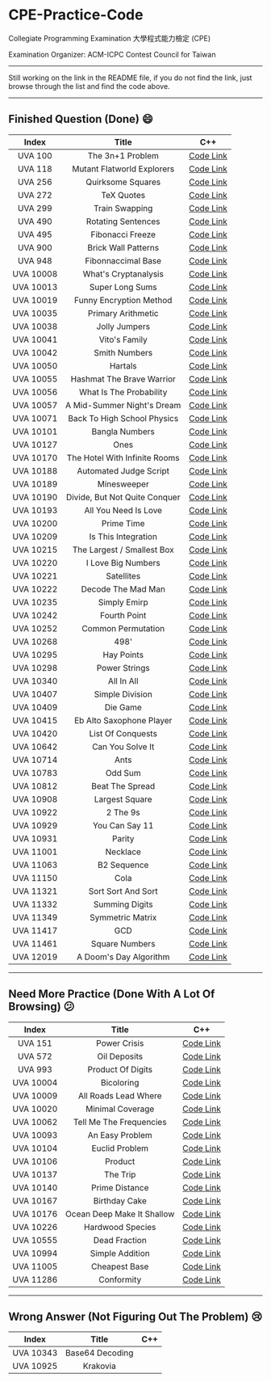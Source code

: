 # CPE-Practice-Code

Collegiate Programming Examination 大學程式能力檢定 (CPE)

Examination Organizer: ACM-ICPC Contest Council for Taiwan

---

Still working on the link in the README file, if you do not find the link, just browse through the list and find the code above.

---

## Finished Question (Done) 😄

|Index|Title|C++|
|:-----:|:-----:|:-----:|
|UVA 100|The 3n+1 Problem|[Code Link](https://github.com/toby0622/CPE-Practice-Code/blob/master/UVA%20100%20The%203n%20%2B%201%20Problem/main.cpp)|
|UVA 118|Mutant Flatworld Explorers|[Code Link](https://github.com/toby0622/CPE-Practice-Code/blob/master/UVA%20118%20Mutant%20Flatworld%20Explorers/main.cpp)|
|UVA 256|Quirksome Squares|[Code Link](https://github.com/toby0622/CPE-Practice-Code/blob/master/UVA%20256%20Quirksome%20Squares/main.cpp)|
|UVA 272|TeX Quotes|[Code Link](https://github.com/toby0622/CPE-Practice-Code/blob/master/UVA%20272%20TeX%20Quotes/main.cpp)|
|UVA 299|Train Swapping|[Code Link](https://github.com/toby0622/CPE-Practice-Code/blob/master/UVA%20299%20Train%20Swapping/main.cpp)|
|UVA 490|Rotating Sentences|[Code Link](https://github.com/toby0622/CPE-Practice-Code/blob/master/UVA%20490%20Rotating%20Sentences/main.cpp)|
|UVA 495|Fibonacci Freeze|[Code Link](https://github.com/toby0622/CPE-Practice-Code/blob/master/UVA%20495%20Fibonacci%20Freeze/main.cpp)|
|UVA 900|Brick Wall Patterns|[Code Link](https://github.com/toby0622/CPE-Practice-Code/blob/master/UVA%20900%20Brick%20Wall%20Patterns/main.cpp)|
|UVA 948|Fibonnaccimal Base|[Code Link](https://github.com/toby0622/CPE-Practice-Code/blob/master/UVA%20948%20Fibonaccimal%20Base/main.cpp)|
|UVA 10008|What's Cryptanalysis|[Code Link](https://github.com/toby0622/CPE-Practice-Code/blob/master/UVA%2010008%20What's%20Cryptanalysis/main.cpp)|
|UVA 10013|Super Long Sums|[Code Link](https://github.com/toby0622/CPE-Practice-Code/blob/master/UVA%2010013%20Super%20Long%20Sums/main.cpp)|
|UVA 10019|Funny Encryption Method|[Code Link](https://github.com/toby0622/CPE-Practice-Code/blob/master/UVA%2010019%20Funny%20Encryption%20Method/main.cpp)|
|UVA 10035|Primary Arithmetic|[Code Link](https://github.com/toby0622/CPE-Practice-Code/blob/master/UVA%2010035%20Primary%20Arithmetic/main.cpp)|
|UVA 10038|Jolly Jumpers|[Code Link](https://github.com/toby0622/CPE-Practice-Code/blob/master/UVA%2010038%20Jolly%20Jumpers/main.cpp)|
|UVA 10041|Vito's Family|[Code Link](https://github.com/toby0622/CPE-Practice-Code/blob/master/UVA%2010041%20Vito's%20Family/main.cpp)|
|UVA 10042|Smith Numbers|[Code Link](https://github.com/toby0622/CPE-Practice-Code/blob/master/UVA%2010042%20Smith%20Numbers/main.cpp)|
|UVA 10050|Hartals|[Code Link](https://github.com/toby0622/CPE-Practice-Code/blob/master/UVA%2010050%20Hartals/main.cpp)|
|UVA 10055|Hashmat The Brave Warrior|[Code Link](https://github.com/toby0622/CPE-Practice-Code/blob/master/UVA%2010055%20Hashmat%20the%20Brave%20Warrior/main.cpp)|
|UVA 10056|What Is The Probability|[Code Link](https://github.com/toby0622/CPE-Practice-Code/blob/master/UVA%2010056%20What%20Is%20The%20Probability/main.cpp)|
|UVA 10057|A Mid-Summer Night's Dream|[Code Link](https://github.com/toby0622/CPE-Practice-Code/blob/master/UVA%2010057%20A%20Mid-Summer%20Night's%20Dream/main.cpp)|
|UVA 10071|Back To High School Physics|[Code Link](https://github.com/toby0622/CPE-Practice-Code/blob/master/UVA%2010071%20Back%20To%20High%20School%20Physics/main.cpp)|
|UVA 10101|Bangla Numbers|[Code Link](https://github.com/toby0622/CPE-Practice-Code/blob/master/UVA%2010101%20Bangla%20Numbers/main.cpp)|
|UVA 10127|Ones|[Code Link](https://github.com/toby0622/CPE-Practice-Code/tree/master/UVA%2010127%20Ones/main.cpp)|
|UVA 10170|The Hotel With Infinite Rooms|[Code Link](https://github.com/toby0622/CPE-Practice-Code/blob/master/UVA%2010170%20The%20Hotel%20With%20Infinite%20Rooms/main.cpp)|
|UVA 10188|Automated Judge Script|[Code Link](https://github.com/toby0622/CPE-Practice-Code/blob/master/UVA%2010188%20Automated%20Judge%20Script/main.cpp)|
|UVA 10189|Minesweeper|[Code Link](https://github.com/toby0622/CPE-Practice-Code/blob/master/UVA%2010189%20Minesweeper/main.cpp)|
|UVA 10190|Divide, But Not Quite Conquer|[Code Link](https://github.com/toby0622/CPE-Practice-Code/blob/master/UVA%2010190%20Divide%20But%20Not%20Quite%20Conquer/main.cpp)|
|UVA 10193|All You Need Is Love|[Code Link](https://github.com/toby0622/CPE-Practice-Code/blob/master/UVA%2010193%20All%20You%20Need%20Is%20Love/main.cpp)|
|UVA 10200|Prime Time|[Code Link](https://github.com/toby0622/CPE-Practice-Code/blob/master/UVA%2010200%20Prime%20Time/main.cpp)|
|UVA 10209|Is This Integration|[Code Link](https://github.com/toby0622/CPE-Practice-Code/blob/master/UVA%2010209%20Is%20This%20Integration/main.cpp)|
|UVA 10215|The Largest / Smallest Box|[Code Link](https://github.com/toby0622/CPE-Practice-Code/blob/master/UVA%2010215%20The%20Largest%20Smallest%20Box/main.cpp)|
|UVA 10220|I Love Big Numbers|[Code Link](https://github.com/toby0622/CPE-Practice-Code/blob/master/UVA%2010220%20I%20Love%20Big%20Numbers/main.cpp)|
|UVA 10221|Satellites|[Code Link](https://github.com/toby0622/CPE-Practice-Code/blob/master/UVA%2010221%20Satellites/main.cpp)|
|UVA 10222|Decode The Mad Man|[Code Link](https://github.com/toby0622/CPE-Practice-Code/blob/master/UVA%2010222%20Decode%20The%20Mad%20Man/main.cpp)|
|UVA 10235|Simply Emirp|[Code Link](https://github.com/toby0622/CPE-Practice-Code/blob/master/UVA%2010235%20Simply%20Emirp/main.cpp)|
|UVA 10242|Fourth Point|[Code Link](https://github.com/toby0622/CPE-Practice-Code/blob/master/UVA%2010242%20Fourth%20Point/main.cpp)|
|UVA 10252|Common Permutation|[Code Link](https://github.com/toby0622/CPE-Practice-Code/blob/master/UVA%2010252%20Common%20Permutation/main.cpp)|
|UVA 10268|498'|[Code Link](https://github.com/toby0622/CPE-Practice-Code/blob/master/UVA%2010268%20498%20Bis/main.cpp)|
|UVA 10295|Hay Points|[Code Link](https://github.com/toby0622/CPE-Practice-Code/blob/master/UVA%2010295%20Hay%20Points/main.cpp)|
|UVA 10298|Power Strings|[Code Link](https://github.com/toby0622/CPE-Practice-Code/blob/master/UVA%2010298%20Power%20Strings/main.cpp)|
|UVA 10340|All In All|[Code Link](https://github.com/toby0622/CPE-Practice-Code/blob/master/UVA%2010340%20All%20In%20All/main.cpp)|
|UVA 10407|Simple Division|[Code Link](https://github.com/toby0622/CPE-Practice-Code/blob/master/UVA%2010407%20Simple%20Division/main.cpp)|
|UVA 10409|Die Game|[Code Link](https://github.com/toby0622/CPE-Practice-Code/blob/master/UVA%2010409%20Die%20Game/main.cpp)|
|UVA 10415|Eb Alto Saxophone Player|[Code Link](https://github.com/toby0622/CPE-Practice-Code/blob/master/UVA%2010415%20Eb%20Alto%20Saxophone%20Player/main.cpp)|
|UVA 10420|List Of Conquests|[Code Link](https://github.com/toby0622/CPE-Practice-Code/blob/master/UVA%2010420%20List%20Of%20Conquest/main.cpp)|
|UVA 10642|Can You Solve It|[Code Link](https://github.com/toby0622/CPE-Practice-Code/blob/master/UVA%2010642%20Can%20You%20Solve%20It/main.cpp)|
|UVA 10714|Ants|[Code Link](https://github.com/toby0622/CPE-Practice-Code/blob/master/UVA%2010714%20Ants/main.cpp)|
|UVA 10783|Odd Sum|[Code Link](https://github.com/toby0622/CPE-Practice-Code/blob/master/UVA%2010783%20Odd%20Sum/main.cpp)|
|UVA 10812|Beat The Spread|[Code Link](https://github.com/toby0622/CPE-Practice-Code/blob/master/UVA%2010812%20Beat%20The%20Spread/main.cpp)|
|UVA 10908|Largest Square|[Code Link](https://github.com/toby0622/CPE-Practice-Code/blob/master/UVA%2010908%20Largest%20Square/main.cpp)|
|UVA 10922|2 The 9s|[Code Link](https://github.com/toby0622/CPE-Practice-Code/blob/master/UVA%2010922%202%20the%209s/main.cpp)|
|UVA 10929|You Can Say 11|[Code Link](https://github.com/toby0622/CPE-Practice-Code/blob/master/UVA%2010929%20You%20Can%20Say%2011/main.cpp)|
|UVA 10931|Parity|[Code Link](https://github.com/toby0622/CPE-Practice-Code/blob/master/UVA%2010931%20Parity/main.cpp)|
|UVA 11001|Necklace|[Code Link](https://github.com/toby0622/CPE-Practice-Code/blob/master/UVA%2011001%20Necklace/main.cpp)|
|UVA 11063|B2 Sequence|[Code Link](https://github.com/toby0622/CPE-Practice-Code/blob/master/UVA%2011063%20B2%20Sequence/main.cpp)|
|UVA 11150|Cola|[Code Link](https://github.com/toby0622/CPE-Practice-Code/blob/master/UVA%2011150%20Cola/main.cpp)|
|UVA 11321|Sort Sort And Sort|[Code Link](https://github.com/toby0622/CPE-Practice-Code/blob/master/UVA%2011321%20Sort%20Sort%20Sort/main.cpp)|
|UVA 11332|Summing Digits|[Code Link](https://github.com/toby0622/CPE-Practice-Code/blob/master/UVA%2011332%20Summing%20Digits/main.cpp)|
|UVA 11349|Symmetric Matrix|[Code Link](https://github.com/toby0622/CPE-Practice-Code/blob/master/UVA%2011349%20Symmetric%20Matrix/main.cpp)|
|UVA 11417|GCD|[Code Link](https://github.com/toby0622/CPE-Practice-Code/blob/master/UVA%2011417%20GCD/main.cpp)|
|UVA 11461|Square Numbers|[Code Link](https://github.com/toby0622/CPE-Practice-Code/blob/master/UVA%2011461%20Square%20Numbers/main.cpp)|
|UVA 12019|A Doom's Day Algorithm|[Code Link](https://github.com/toby0622/CPE-Practice-Code/blob/master/UVA%2012019%20Doom's%20Day%20Algorithm/main.cpp)|

---

## Need More Practice (Done With A Lot Of Browsing) 😕

|Index|Title|C++|
|:-----:|:-----:|:-----:|
|UVA 151|Power Crisis|[Code Link](https://github.com/toby0622/CPE-Practice-Code/blob/master/UVA%20151%20Power%20Crisis/main.cpp)|
|UVA 572|Oil Deposits|[Code Link](https://github.com/toby0622/CPE-Practice-Code/blob/master/UVA%20572%20Oil%20Deposits/main.cpp)|
|UVA 993|Product Of Digits|[Code Link](https://github.com/toby0622/CPE-Practice-Code/blob/master/UVA%20993%20Product%20Of%20Digits/main.cpp)|
|UVA 10004|Bicoloring|[Code Link](https://github.com/toby0622/CPE-Practice-Code/blob/master/UVA%2010004%20Bicoloring/main.cpp)|
|UVA 10009|All Roads Lead Where|[Code Link](https://github.com/toby0622/CPE-Practice-Code/blob/master/UVA%2010009%20All%20Roads%20Lead%20Where/main.cpp)|
|UVA 10020|Minimal Coverage|[Code Link](https://github.com/toby0622/CPE-Practice-Code/blob/master/UVA%2010020%20Minimal%20Coverage/main.cpp)|
|UVA 10062|Tell Me The Frequencies|[Code Link](https://github.com/toby0622/CPE-Practice-Code/blob/master/UVA%2010062%20Tell%20Me%20The%20Frequencies/main.cpp)|
|UVA 10093|An Easy Problem|[Code Link](https://github.com/toby0622/CPE-Practice-Code/blob/master/UVA%2010093%20An%20Easy%20Problem/main.cpp)|
|UVA 10104|Euclid Problem|[Code Link](https://github.com/toby0622/CPE-Practice-Code/blob/master/UVA%2010104%20Euclid%20Problem/main.cpp)|
|UVA 10106|Product|[Code Link](https://github.com/toby0622/CPE-Practice-Code/blob/master/UVA%2010106%20Product/main.cpp)|
|UVA 10137|The Trip|[Code Link](https://github.com/toby0622/CPE-Practice-Code/blob/master/UVA%2010137%20The%20Trip/main.cpp)|
|UVA 10140|Prime Distance|[Code Link](https://github.com/toby0622/CPE-Practice-Code/blob/master/UVA%2010140%20Prime%20Distance/main.cpp)|
|UVA 10167|Birthday Cake|[Code Link](https://github.com/toby0622/CPE-Practice-Code/blob/master/UVA%2010167%20Birthday%20Cake/main.cpp)|
|UVA 10176|Ocean Deep Make It Shallow|[Code Link](https://github.com/toby0622/CPE-Practice-Code/blob/master/UVA%2010176%20Ocean%20Deep%20Make%20It%20Shallow/main.cpp)|
|UVA 10226|Hardwood Species|[Code Link](https://github.com/toby0622/CPE-Practice-Code/blob/master/UVA%2010226%20Hardwood%20Species/main.cpp)|
|UVA 10555|Dead Fraction|[Code Link](https://github.com/toby0622/CPE-Practice-Code/blob/master/UVA%2010555%20Dead%20Fraction/main.cpp)|
|UVA 10994|Simple Addition|[Code Link](https://github.com/toby0622/CPE-Practice-Code/blob/master/UVA%2010994%20Simple%20Addition/main.cpp)|
|UVA 11005|Cheapest Base|[Code Link](https://github.com/toby0622/CPE-Practice-Code/blob/master/UVA%2011005%20Cheapest%20Base/main.cpp)|
|UVA 11286|Conformity|[Code Link](https://github.com/toby0622/CPE-Practice-Code/blob/master/UVA%2011286%20Conformity/main.cpp)|

---

## Wrong Answer (Not Figuring Out The Problem) 😢

|Index|Title|C++|
|:-----:|:-----:|:-----:|
|UVA 10343|Base64 Decoding|
|UVA 10925|Krakovia|
